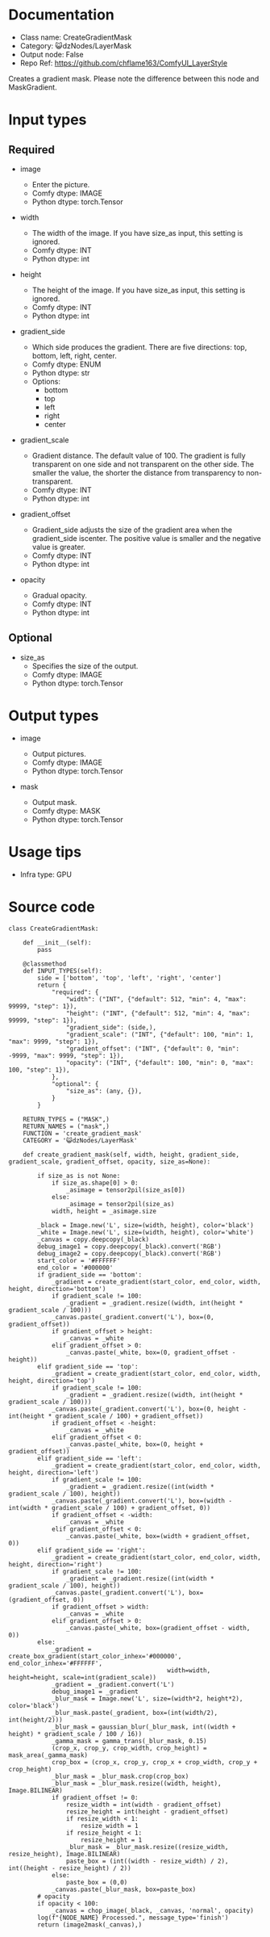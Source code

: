 # Documentation
- Class name: CreateGradientMask
- Category: 😺dzNodes/LayerMask
- Output node: False
- Repo Ref: https://github.com/chflame163/ComfyUI_LayerStyle

Creates a gradient mask. Please note the difference between this node and MaskGradient.

# Input types
## Required
- image
    - Enter the picture.
    - Comfy dtype: IMAGE
    - Python dtype: torch.Tensor

- width
    - The width of the image. If you have size_as input, this setting is ignored.
    - Comfy dtype: INT
    - Python dtype: int

- height
    - The height of the image. If you have size_as input, this setting is ignored.
    - Comfy dtype: INT
    - Python dtype: int

- gradient_side
    - Which side produces the gradient. There are five directions: top, bottom, left, right, center.
    - Comfy dtype: ENUM
    - Python dtype: str
    - Options:
        - bottom
        - top
        - left
        - right
        - center

- gradient_scale
    - Gradient distance. The default value of 100. The gradient is fully transparent on one side and not transparent on the other side. The smaller the value, the shorter the distance from transparency to non-transparent.
    - Comfy dtype: INT
    - Python dtype: int

- gradient_offset
    - Gradient_side adjusts the size of the gradient area when the gradient_side iscenter. The positive value is smaller and the negative value is greater.
    - Comfy dtype: INT
    - Python dtype: int

- opacity
    - Gradual opacity.
    - Comfy dtype: INT
    - Python dtype: int

## Optional

- size_as
    - Specifies the size of the output.
    - Comfy dtype: IMAGE
    - Python dtype: torch.Tensor

# Output types
- image
    - Output pictures.
    - Comfy dtype: IMAGE
    - Python dtype: torch.Tensor

- mask
    - Output mask.
    - Comfy dtype: MASK
    - Python dtype: torch.Tensor

# Usage tips
- Infra type: GPU

# Source code
```
class CreateGradientMask:

    def __init__(self):
        pass

    @classmethod
    def INPUT_TYPES(self):
        side = ['bottom', 'top', 'left', 'right', 'center']
        return {
            "required": {
                "width": ("INT", {"default": 512, "min": 4, "max": 99999, "step": 1}),
                "height": ("INT", {"default": 512, "min": 4, "max": 99999, "step": 1}),
                "gradient_side": (side,),
                "gradient_scale": ("INT", {"default": 100, "min": 1, "max": 9999, "step": 1}),
                "gradient_offset": ("INT", {"default": 0, "min": -9999, "max": 9999, "step": 1}),
                "opacity": ("INT", {"default": 100, "min": 0, "max": 100, "step": 1}),
            },
            "optional": {
                "size_as": (any, {}),
            }
        }

    RETURN_TYPES = ("MASK",)
    RETURN_NAMES = ("mask",)
    FUNCTION = 'create_gradient_mask'
    CATEGORY = '😺dzNodes/LayerMask'

    def create_gradient_mask(self, width, height, gradient_side, gradient_scale, gradient_offset, opacity, size_as=None):

        if size_as is not None:
            if size_as.shape[0] > 0:
                _asimage = tensor2pil(size_as[0])
            else:
                _asimage = tensor2pil(size_as)
            width, height = _asimage.size

        _black = Image.new('L', size=(width, height), color='black')
        _white = Image.new('L', size=(width, height), color='white')
        _canvas = copy.deepcopy(_black)
        debug_image1 = copy.deepcopy(_black).convert('RGB')
        debug_image2 = copy.deepcopy(_black).convert('RGB')
        start_color = '#FFFFFF'
        end_color = '#000000'
        if gradient_side == 'bottom':
            _gradient = create_gradient(start_color, end_color, width, height, direction='bottom')
            if gradient_scale != 100:
                _gradient = _gradient.resize((width, int(height * gradient_scale / 100)))
            _canvas.paste(_gradient.convert('L'), box=(0, gradient_offset))
            if gradient_offset > height:
                _canvas = _white
            elif gradient_offset > 0:
                _canvas.paste(_white, box=(0, gradient_offset - height))
        elif gradient_side == 'top':
            _gradient = create_gradient(start_color, end_color, width, height, direction='top')
            if gradient_scale != 100:
                _gradient = _gradient.resize((width, int(height * gradient_scale / 100)))
            _canvas.paste(_gradient.convert('L'), box=(0, height - int(height * gradient_scale / 100) + gradient_offset))
            if gradient_offset < -height:
                _canvas = _white
            elif gradient_offset < 0:
                _canvas.paste(_white, box=(0, height + gradient_offset))
        elif gradient_side == 'left':
            _gradient = create_gradient(start_color, end_color, width, height, direction='left')
            if gradient_scale != 100:
                _gradient = _gradient.resize((int(width * gradient_scale / 100), height))
            _canvas.paste(_gradient.convert('L'), box=(width - int(width * gradient_scale / 100) + gradient_offset, 0))
            if gradient_offset < -width:
                _canvas = _white
            elif gradient_offset < 0:
                _canvas.paste(_white, box=(width + gradient_offset, 0))
        elif gradient_side == 'right':
            _gradient = create_gradient(start_color, end_color, width, height, direction='right')
            if gradient_scale != 100:
                _gradient = _gradient.resize((int(width * gradient_scale / 100), height))
            _canvas.paste(_gradient.convert('L'), box=(gradient_offset, 0))
            if gradient_offset > width:
                _canvas = _white
            elif gradient_offset > 0:
                _canvas.paste(_white, box=(gradient_offset - width, 0))
        else:
            _gradient = create_box_gradient(start_color_inhex='#000000', end_color_inhex='#FFFFFF',
                                            width=width, height=height, scale=int(gradient_scale))
            _gradient = _gradient.convert('L')
            debug_image1 = _gradient
            _blur_mask = Image.new('L', size=(width*2, height*2), color='black')
            _blur_mask.paste(_gradient, box=(int(width/2), int(height/2)))
            _blur_mask = gaussian_blur(_blur_mask, int((width + height) * gradient_scale / 100 / 16))
            _gamma_mask = gamma_trans(_blur_mask, 0.15)
            (crop_x, crop_y, crop_width, crop_height) = mask_area(_gamma_mask)
            crop_box = (crop_x, crop_y, crop_x + crop_width, crop_y + crop_height)
            _blur_mask = _blur_mask.crop(crop_box)
            _blur_mask = _blur_mask.resize((width, height), Image.BILINEAR)
            if gradient_offset != 0:
                resize_width = int(width - gradient_offset)
                resize_height = int(height - gradient_offset)
                if resize_width < 1:
                    resize_width = 1
                if resize_height < 1:
                    resize_height = 1
                _blur_mask = _blur_mask.resize((resize_width, resize_height), Image.BILINEAR)
                paste_box = (int((width - resize_width) / 2), int((height - resize_height) / 2))
            else:
                paste_box = (0,0)
            _canvas.paste(_blur_mask, box=paste_box)
        # opacity
        if opacity < 100:
            _canvas = chop_image(_black, _canvas, 'normal', opacity)
        log(f"{NODE_NAME} Processed.", message_type='finish')
        return (image2mask(_canvas),)

```